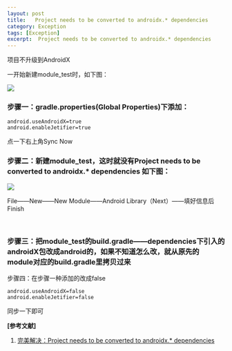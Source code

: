 ```yaml
---
layout: post
title:   Project needs to be converted to androidx.* dependencies
category: Exception
tags: [Exception]
excerpt:  Project needs to be converted to androidx.* dependencies
---
```


项目不升级到AndroidX

一开始新建module_test时，如下图：

![](https://img-blog.csdnimg.cn/20191106170433872.png?x-oss-process=image/watermark,type_ZmFuZ3poZW5naGVpdGk,shadow_10,text_aHR0cHM6Ly9ibG9nLmNzZG4ubmV0L3dlaXhpbl80MDQyMDU3OA==,size_16,color_FFFFFF,t_70)

### 步骤一：gradle.properties(Global Properties)下添加： ###

	android.useAndroidX=true
	android.enableJetifier=true

点一下右上角Sync Now

### 步骤二：新建module_test，这时就没有Project needs to be converted to androidx.* dependencies 如下图： ###

![](https://img-blog.csdnimg.cn/2019110617060436.png?x-oss-process=image/watermark,type_ZmFuZ3poZW5naGVpdGk,shadow_10,text_aHR0cHM6Ly9ibG9nLmNzZG4ubmV0L3dlaXhpbl80MDQyMDU3OA==,size_16,color_FFFFFF,t_70)

File——New——New Module——Android Library（Next）——填好信息后Finish

 
### 步骤三：把module_test的build.gradle——dependencies下引入的androidX包改成android的，如果不知道怎么改，就从原先的module对应的build.gradle里拷贝过来 ###

步骤四：在步骤一种添加的改成false


	android.useAndroidX=false
	android.enableJetifier=false

同步一下即可 

**[参考文献]**

1. [完美解决：Project needs to be converted to androidx.* dependencies](https://blog.csdn.net/weixin_40420578/article/details/100582094 "完美解决：Project needs to be converted to androidx.* dependencies")



